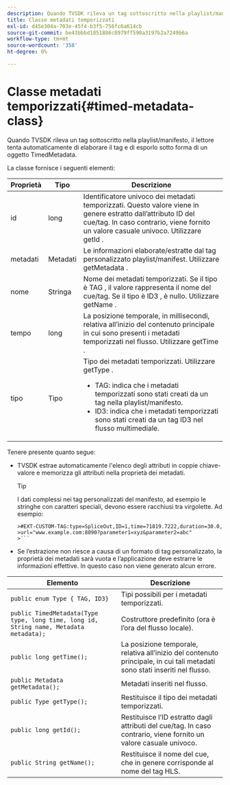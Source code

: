 ```yaml
---
description: Quando TVSDK rileva un tag sottoscritto nella playlist/manifesto, il lettore tenta automaticamente di elaborare il tag e di esporlo sotto forma di un oggetto TimedMetadata.
title: Classe metadati temporizzati
exl-id: d45e304a-703e-45f4-b3f5-756fc6a614cb
source-git-commit: be43bbbd1051886c8979ff590a3197b2a7249b6a
workflow-type: tm+mt
source-wordcount: '358'
ht-degree: 0%

---
```


# Classe metadati temporizzati{#timed-metadata-class}

Quando TVSDK rileva un tag sottoscritto nella playlist/manifesto, il lettore tenta automaticamente di elaborare il tag e di esporlo sotto forma di un oggetto TimedMetadata.

La classe fornisce i seguenti elementi:

<table id="table_FFC56AC5B1E04DA99C9309C0223ABA90"> 
 <thead> 
  <tr> 
   <th colname="col1" class="entry"> Proprietà </th> 
   <th colname="col02" class="entry"> Tipo </th> 
   <th colname="col2" class="entry"> Descrizione </th> 
  </tr> 
 </thead>
 <tbody> 
  <tr> 
   <td colname="col1"> <span class="codeph"> id </span> </td> 
   <td colname="col02"> long </td> 
   <td colname="col2"> Identificatore univoco dei metadati temporizzati. Questo valore viene in genere estratto dall’attributo ID del cue/tag. In caso contrario, viene fornito un valore casuale univoco. Utilizzare <span class="codeph"> getId </span>. </td> 
  </tr> 
  <tr> 
   <td colname="col1"> <span class="codeph"> metadati </span> </td> 
   <td colname="col02"> Metadati </td> 
   <td colname="col2"> Le informazioni elaborate/estratte dal tag personalizzato playlist/manifest. Utilizzare <span class="codeph"> getMetadata </span>. </td> 
  </tr> 
  <tr> 
   <td colname="col1"> <span class="codeph"> nome </span> </td> 
   <td colname="col02"> Stringa </td> 
   <td colname="col2"> Nome dei metadati temporizzati. Se il tipo è <span class="codeph"> TAG </span>, il valore rappresenta il nome del cue/tag. Se il tipo è <span class="codeph"> ID3 </span>, è nullo. Utilizzare <span class="codeph"> getName </span>. </td> 
  </tr> 
  <tr> 
   <td colname="col1"> <span class="codeph"> tempo </span> </td> 
   <td colname="col02"> long </td> 
   <td colname="col2"> La posizione temporale, in millisecondi, relativa all’inizio del contenuto principale in cui sono presenti i metadati temporizzati nel flusso. Utilizzare <span class="codeph"> getTime </span>. </td> 
  </tr> 
  <tr> 
   <td colname="col1"> <span class="codeph"> tipo </span> </td> 
   <td colname="col02"> Tipo </td> 
   <td colname="col2"> Tipo dei metadati temporizzati. Utilizzare <span class="codeph"> getType </span>. 
    <ul id="ul_70FBFB33E9F846D8B38592560CCE9560"> 
     <li id="li_739D30561BFB4D9B97DF212E4880BA2C">TAG: indica che i metadati temporizzati sono stati creati da un tag nella playlist/manifesto. </li> 
     <li id="li_E785E1DEF1CC4D9DBE7764E5D05EFAFC">ID3: indica che i metadati temporizzati sono stati creati da un tag ID3 nel flusso multimediale. </li> 
    </ul> </td> 
  </tr> 
 </tbody> 
</table>

<!--<a id="section_737CC47997F74F80A3C5C6171ADE120E"></a>-->

Tenere presente quanto segue:

* TVSDK estrae automaticamente l&#39;elenco degli attributi in coppie chiave-valore e memorizza gli attributi nella proprietà dei metadati.

   >[!TIP]
   >
   >I dati complessi nei tag personalizzati del manifesto, ad esempio le stringhe con caratteri speciali, devono essere racchiusi tra virgolette. Ad esempio:
   >
   >
   ```
   >#EXT-CUSTOM-TAG:type=SpliceOut,ID=1,time=71819.7222,duration=30.0, 
   >url="www.example.com:8090?parameter1=xyz&parameter2=abc"
   >```

* Se l’estrazione non riesce a causa di un formato di tag personalizzato, la proprietà dei metadati sarà vuota e l’applicazione deve estrarre le informazioni effettive. In questo caso non viene generato alcun errore.

| Elemento | Descrizione |
|---|---|
| `public enum Type { TAG, ID3}` | Tipi possibili per i metadati temporizzati. |
| `public TimedMetadata(Type type, long time, long id, String name, Metadata metadata);` | Costruttore predefinito (ora è l’ora del flusso locale). |
| `public long getTime();` | La posizione temporale, relativa all’inizio del contenuto principale, in cui tali metadati sono stati inseriti nel flusso. |
| `public Metadata getMetadata();` | Metadati inseriti nel flusso. |
| `public Type getType();` | Restituisce il tipo dei metadati temporizzati. |
| `public long getId();` | Restituisce l’ID estratto dagli attributi del cue/tag. In caso contrario, viene fornito un valore casuale univoco. |
| `public String getName();` | Restituisce il nome del cue, che in genere corrisponde al nome del tag HLS. |

